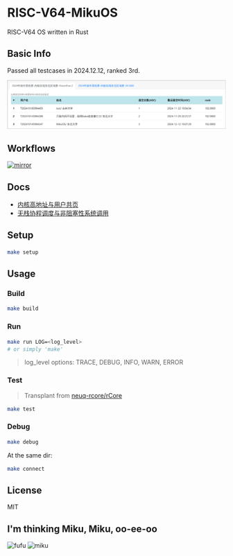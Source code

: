 # RISC-V64-MikuOS

RISC-V64 OS written in Rust

## Basic Info

Passed all testcases in 2024.12.12, ranked 3rd.

![score](docs/assets/score.png)

## Workflows

[![mirror](https://github.com/Yttehs-HDX/RISCV64-MikuOS/actions/workflows/mirror.yml/badge.svg)](https://github.com/Yttehs-HDX/RISCV64-MikuOS/blob/main/.github/workflows/mirror.yml)

## Docs

- [内核高地址与用户共页](docs/kernel_high_address_and_shared_memory_space.md)
- [无栈协程调度与非阻塞性系统调用](docs/stackless_coroutine_and_non-blocking_syscall.md)

## Setup

```bash
make setup
```

## Usage

### Build

```bash
make build
```

### Run

```bash
make run LOG=<log_level>
# or simply 'make'
```

> log_level options: TRACE, DEBUG, INFO, WARN, ERROR

### Test

> Transplant from [neuq-rcore/rCore](https://github.com/neuq-rcore/rCore)

```bash
make test
```

### Debug

```bash
make debug
```

At the same dir:

```bash
make connect
```

## License

MIT

## I'm thinking Miku, Miku, oo-ee-oo

![fufu](docs/assets/fufu.jpg)
![miku](docs/assets/miku.jpg)
